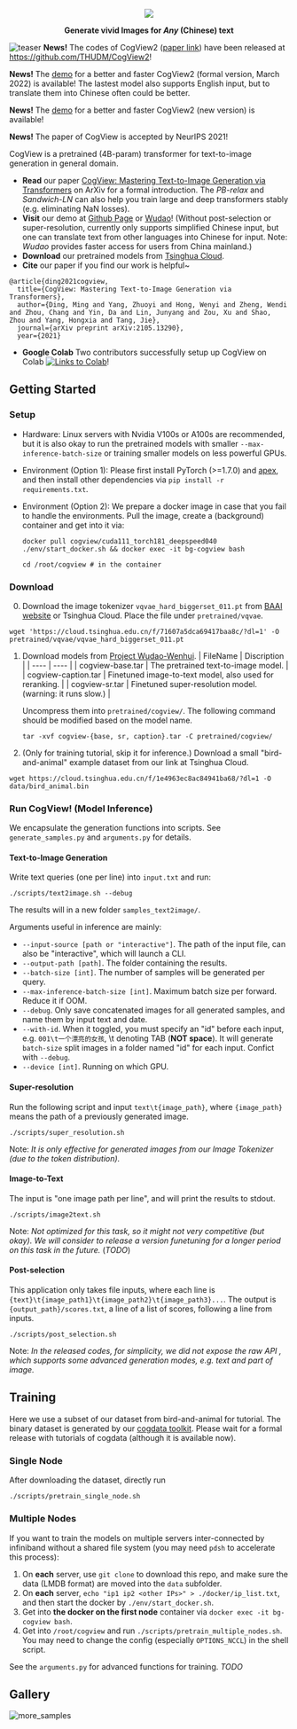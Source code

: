 <p align="center">
    <img src="assets/logo.png"/>
</p>
<p align="center">
<b>Generate vivid Images for <i>Any</i> (Chinese) text</b>
</p>

![teaser](assets/cogviewcase.png)
**News!** The codes of CogView2 ([paper link](https://arxiv.org/pdf/2105.13290.pdf)) have been released at https://github.com/THUDM/CogView2! 

**News!** The [demo](https://agc.platform.baai.ac.cn/CogView/index.html) for a better and faster CogView2 (formal version, March 2022) is available! The lastest model also supports English input, but to translate them into Chinese often could be better.

**News!** The [demo](https://agc.platform.baai.ac.cn/CogView/index.html) for a better and faster CogView2 (new version) is available!

**News!** The paper of CogView is accepted by NeurIPS 2021! 

CogView is a pretrained (4B-param) transformer for text-to-image generation in general domain.

* **Read** our paper [CogView: Mastering Text-to-Image Generation via Transformers](https://arxiv.org/pdf/2105.13290.pdf) on ArXiv for a formal introduction. The *PB-relax* and *Sandwich-LN* can also help you train large and deep transformers stably (e.g. eliminating NaN losses).
* **Visit** our demo at [Github Page](https://thudm.github.io/CogView/index.html) or [Wudao](https://wudao.aminer.cn/CogView/)! (Without post-selection or super-resolution, currently only supports simplified Chinese input, but one can translate text from other languages into Chinese for input. Note: *Wudao* provides faster access for users from China mainland.)
* **Download** our pretrained models from [Tsinghua Cloud](https://cloud.tsinghua.edu.cn/f/df21f6d4109b4285bfd9/?dl=1).
* **Cite** our paper if you find our work is helpful~ 
```
@article{ding2021cogview,
  title={CogView: Mastering Text-to-Image Generation via Transformers},
  author={Ding, Ming and Yang, Zhuoyi and Hong, Wenyi and Zheng, Wendi and Zhou, Chang and Yin, Da and Lin, Junyang and Zou, Xu and Shao, Zhou and Yang, Hongxia and Tang, Jie},
  journal={arXiv preprint arXiv:2105.13290},
  year={2021}
```
* **Google Colab** Two contributors successfully setup up CogView on Colab [![Links to Colab](https://colab.research.google.com/assets/colab-badge.svg)](https://github.com/THUDM/CogView/issues/10)! 
## Getting Started
### Setup
* Hardware: Linux servers with Nvidia V100s or A100s are recommended, but it is also okay to run the pretrained models with smaller `--max-inference-batch-size` or training smaller models on less powerful GPUs.
* Environment (Option 1): Please first install PyTorch (>=1.7.0) and [apex](https://github.com/NVIDIA/apex), and then install other dependencies via `pip install -r requirements.txt`.

* Environment (Option 2): We prepare a docker image in case that you fail to handle the environments. Pull the image, create a (background) container and get into it via:
    ```
    docker pull cogview/cuda111_torch181_deepspeed040
    ./env/start_docker.sh && docker exec -it bg-cogview bash
    
    cd /root/cogview # in the container
    ```

### Download
0. Download the image tokenizer `vqvae_hard_biggerset_011.pt` from [BAAI website](https://resource.wudaoai.cn/home?ind=2&name=WuDao%20WenHui&id=1399364355975327744) or Tsinghua Cloud. Place the file under `pretrained/vqvae`.
```
wget 'https://cloud.tsinghua.edu.cn/f/71607a5dca69417baa8c/?dl=1' -O pretrained/vqvae/vqvae_hard_biggerset_011.pt
```
1. Download models from [Project Wudao-Wenhui](https://resource.wudaoai.cn/home?ind=2&name=WuDao%20WenHui&id=1399364355975327744). 
    |  FileName   | Discription  |
    |  ----  | ----  |
    | cogview-base.tar | The pretrained text-to-image model. |
    | cogview-caption.tar | Finetuned image-to-text model, also used for reranking. |
    | cogview-sr.tar | Finetuned super-resolution model. (warning: it runs slow.) |

    Uncompress them into `pretrained/cogview/`. The following command should be modified based on the model name.
    ```
    tar -xvf cogview-{base, sr, caption}.tar -C pretrained/cogview/
    ```
2. (Only for training tutorial, skip it for inference.) Download a small "bird-and-animal" example dataset from our link at Tsinghua Cloud.
```
wget https://cloud.tsinghua.edu.cn/f/1e4963ec8ac84941ba68/?dl=1 -O data/bird_animal.bin
```

### Run CogView! (Model Inference)
We encapsulate the generation functions into scripts. See `generate_samples.py` and `arguments.py` for details.

#### Text-to-Image Generation
Write text queries (one per line) into `input.txt` and run:
```
./scripts/text2image.sh --debug
```
The results will in a new folder `samples_text2image/`.

Arguments useful in inference are mainly:
* `--input-source [path or "interactive"]`. The path of the input file, can also be "interactive", which will launch a CLI.
* `--output-path [path]`. The folder containing the results.
* `--batch-size [int]`. The number of samples will be generated per query.
* `--max-inference-batch-size [int]`. Maximum batch size per forward. Reduce it if OOM. 
* `--debug`. Only save concatenated images for all generated samples, and name them by input text and date. 
* `--with-id`. When it toggled, you must specify an "id" before each input, e.g. `001\t一个漂亮的女孩`, \t denoting TAB (**NOT space**). It will generate `batch-size` split images in a folder named "id" for each input. Confict with `--debug`.
* `--device [int]`. Running on which GPU. 

#### Super-resolution
Run the following script and input `text\t{image_path}`, where `{image_path}` means the path of a previously generated image.
```
./scripts/super_resolution.sh
```
Note: *It is only effective for generated images from our Image Tokenizer (due to the token distribution).*

#### Image-to-Text
The input is "one image path per line", and will print the results to stdout.
```
./scripts/image2text.sh
``` 
Note: *Not optimized for this task, so it might not very competitive (but okay). We will consider to release a version funetuning for a longer period on this task in the future.* (*TODO*)

#### Post-selection
This application only takes file inputs, where each line is `{text}\t{image_path1}\t{image_path2}\t{image_path3}...`.
The output is `{output_path}/scores.txt`, a line of a list of scores, following a line from inputs.
```
./scripts/post_selection.sh
```

Note: *In the released codes, for simplicity, we did not expose the raw API , which supports some advanced generation modes, e.g. text and part of image.*

## Training
Here we use a subset of our dataset from bird-and-animal for tutorial. The binary dataset is generated by our [cogdata toolkit](https://github.com/Sleepychord/cogdata). Please wait for a formal release with tutorials of cogdata (although it is available now).
### Single Node 
After downloading the dataset, directly run
```
./scripts/pretrain_single_node.sh
```
### Multiple Nodes 
If you want to train the models on multiple servers inter-connected by infiniband without a shared file system (you may need `pdsh` to accelerate this process):
1. On **each** server, use `git clone` to download this repo, and make sure the data (LMDB format) are moved into the `data` subfolder. 
2. On **each** server, `echo "ip1 ip2 <other IPs>" > ./docker/ip_list.txt`, and then start the docker by `./env/start_docker.sh`.
3. Get into **the docker on the first node** container via `docker exec -it bg-cogview bash`.
4. Get into `/root/cogview` and run `./scripts/pretrain_multiple_nodes.sh`. You may need to change the config (especially `OPTIONS_NCCL`) in the shell script.

See the `arguments.py` for advanced functions for training.
*TODO*

## Gallery
![more_samples](assets/coco_new.png)
